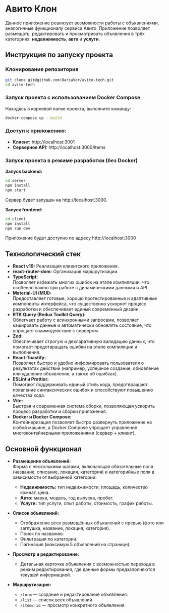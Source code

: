 # Авито Клон

Данное приложение реализует возможности работы с объявлениями, аналогичные функционалу сервиса Авито. Приложение позволяет размещать, редактировать и просматривать объявления в трёх категориях: **недвижимость**, **авто** и **услуги**.

## Инструкция по запуску проекта

### Клонирование репозитория

```bash
git clone git@github.com:DariaVor/avito-tech.git
cd avito-tech
```

### Запуск проекта с использованием Docker Compose

Находясь в корневой папке проекта, выполните команду:

```bash
docker-compose up --build
```

### Доступ к приложению:

- **Клиент:** http://localhost:3001
- **Серверное API:** http://localhost:3000/items

### Запуск проекта в режиме разработки (без Docker)

**Запуск backend:**

```bash
cd server
npm install
npm start
```

Сервер будет запущен на http://localhost:3000.

**Запуск frontend:**

```bash
cd client
npm install
npm run dev
```

Приложение будет доступно по адресу http://localhost:3000

## Технологический стек

- **React v19:**
  Реализация клиентского приложения.
- **react-router-dom:**
  Организация маршрутизации.
- **TypeScript:**  
  Позволяет избежать многих ошибок на этапе компиляции, что особенно важно при работе с динамическими данными и API.
- **Material-UI (MUI):**  
  Предоставляет готовые, хорошо протестированные и адаптивные компоненты интерфейса, что существенно ускоряет процесс разработки и обеспечивает единый современный дизайн.
- **RTK Query (Redux Toolkit Query):**  
  Облегчает работу с асинхронными запросами, позволяет кэшировать данные и автоматически обновлять состояние, что упрощает взаимодействие с сервером.
- **Zod:**  
  Обеспечивает строгую и декларативную валидацию данных, что помогает предотвращать ошибки на этапе компиляции и выполнения.
- **React-Toastify:**  
  Позволяет быстро и удобно информировать пользователя о результатах действий (например, успешное создание, обновление или удаление объявления, а также об ошибках).
- **ESLint и Prettier:**  
  Помогают поддерживать единый стиль кода, предотвращают появление синтаксических ошибок и способствуют повышению качества кода.
- **Vite:**  
  Быстрая и современная система сборки, позволяющая ускорить процесс разработки и сборки приложения.
- **Docker и Docker Compose:**  
  Контейнеризация позволяет быстро развернуть приложение на любой машине, а Docker Compose упрощает управление многоконтейнерными приложениями (сервер + клиент).

## Основной функционал

- **Размещение объявлений:**  
  Форма с несколькими шагами, включающая обязательные поля (название, описание, локация, категория) и категорийные поля в зависимости от выбранной категории:
  - **Недвижимость:** тип недвижимости, площадь, количество комнат, цена.
  - **Авто:** марка, модель, год выпуска, пробег.
  - **Услуги:** тип услуги, опыт работы, стоимость, график работы.
- **Список объявлений:**

  - Отображение всех размещённых объявлений с превью (фото или заглушка, название, локация, категория).
  - Поиск по названию.
  - Фильтрация по категории.
  - Пагинация (максимум 5 объявлений на странице).

- **Просмотр и редактирование:**

  - Детальная карточка объявления с возможностью перехода в режим редактирования, где данные формы предзаполняются текущей информацией.

- **Маршрутизация:**
  - `/form` — создание и редактирование объявления.
  - `/list` — список всех объявлений.
  - `/item/:id` — просмотр конкретного объявления.
